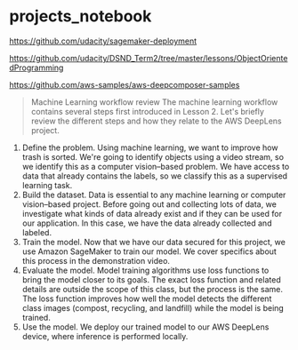 # projects_notebook

https://github.com/udacity/sagemaker-deployment

https://github.com/udacity/DSND_Term2/tree/master/lessons/ObjectOrientedProgramming

https://github.com/aws-samples/aws-deepcomposer-samples


> Machine Learning workflow review
The machine learning workflow contains several steps first introduced in Lesson 2. Let's briefly review the different steps and how they relate to the AWS DeepLens project.

1. Define the problem.
Using machine learning, we want to improve how trash is sorted. We're going to identify objects using a video stream, so we identify this as a computer vision–based problem.
We have access to data that already contains the labels, so we classify this as a supervised learning task.
2. Build the dataset.
Data is essential to any machine learning or computer vision–based project. Before going out and collecting lots of data, we investigate what kinds of data already exist and if they can be used for our application.
In this case, we have the data already collected and labeled.
3. Train the model.
Now that we have our data secured for this project, we use Amazon SageMaker to train our model. We cover specifics about this process in the demonstration video.
4. Evaluate the model.
Model training algorithms use loss functions to bring the model closer to its goals. The exact loss function and related details are outside the scope of this class, but the process is the same.
The loss function improves how well the model detects the different class images (compost, recycling, and landfill) while the model is being trained.
5. Use the model.
We deploy our trained model to our AWS DeepLens device, where inference is performed locally.
